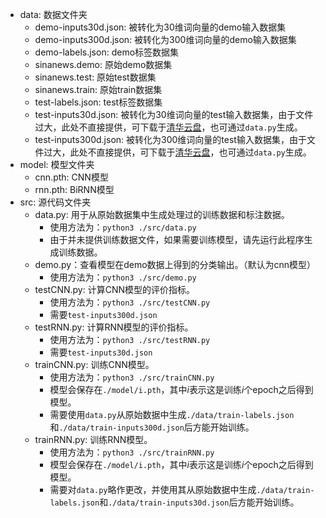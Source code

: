 - data: 数据文件夹
  - demo-inputs30d.json: 被转化为30维词向量的demo输入数据集
  - demo-inputs300d.json: 被转化为300维词向量的demo输入数据集
  - demo-labels.json: demo标签数据集
  - sinanews.demo: 原始demo数据集
  - sinanews.test: 原始test数据集
  - sinanews.train: 原始train数据集
  - test-labels.json: test标签数据集
  - test-inputs30d.json: 被转化为30维词向量的test输入数据集，由于文件过大，此处不直接提供，可下载于[清华云盘](https://cloud.tsinghua.edu.cn/d/cbf6d193d0a44b70af66/)，也可通过`data.py`生成。
  - test-inputs300d.json: 被转化为300维词向量的test输入数据集，由于文件过大，此处不直接提供，可下载于[清华云盘](https://cloud.tsinghua.edu.cn/d/cbf6d193d0a44b70af66/)，也可通过`data.py`生成。
- model: 模型文件夹
  - cnn.pth: CNN模型
  - rnn.pth: BiRNN模型
- src: 源代码文件夹
  - data.py: 用于从原始数据集中生成处理过的训练数据和标注数据。
    - 使用方法为：`python3 ./src/data.py`
    - 由于并未提供训练数据文件，如果需要训练模型，请先运行此程序生成训练数据。
  - demo.py：查看模型在demo数据上得到的分类输出。（默认为cnn模型）
    - 使用方法为：`python3 ./src/demo.py`
  - testCNN.py: 计算CNN模型的评价指标。
    - 使用方法为：`python3 ./src/testCNN.py`
    - 需要`test-inputs300d.json`
  - testRNN.py: 计算RNN模型的评价指标。
    - 使用方法为：`python3 ./src/testRNN.py`
    - 需要`test-inputs30d.json`
  - trainCNN.py: 训练CNN模型。
    - 使用方法为：`python3 ./src/trainCNN.py`
    - 模型会保存在`./model/i.pth`，其中$i$表示这是训练$i$个epoch之后得到模型。
    - 需要使用`data.py`从原始数据中生成`./data/train-labels.json`和`./data/train-inputs300d.json`后方能开始训练。
  - trainRNN.py: 训练RNN模型。
    - 使用方法为：`python3 ./src/trainRNN.py`
    - 模型会保存在`./model/i.pth`，其中$i$表示这是训练$i$个epoch之后得到模型。
    - 需要对`data.py`略作更改，并使用其从原始数据中生成`./data/train-labels.json`和`./data/train-inputs30d.json`后方能开始训练。
